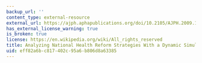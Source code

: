 ```yaml
---
backup_url: ''
content_type: external-resource
external_url: https://ajph.aphapublications.org/doi/10.2105/AJPH.2009.174490
has_external_license_warning: true
is_broken: true
license: https://en.wikipedia.org/wiki/All_rights_reserved
title: Analyzing National Health Reform Strategies With a Dynamic Simulation Model
uid: eff82a6b-c817-402c-95a6-b806d8a63385
---
```


